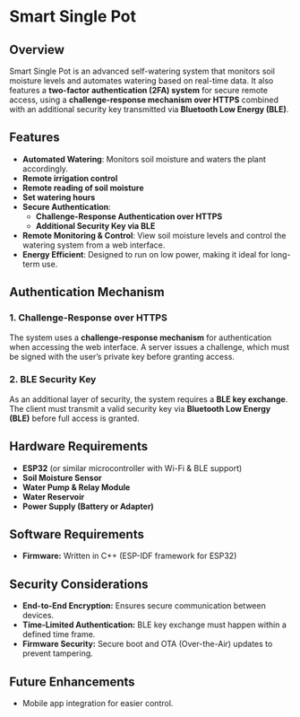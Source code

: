 # Smart Single Pot

## Overview
Smart Single Pot is an advanced self-watering system that monitors soil moisture levels and automates watering based on real-time data. It also features a **two-factor authentication (2FA) system** for secure remote access, using a **challenge-response mechanism over HTTPS** combined with an additional security key transmitted via **Bluetooth Low Energy (BLE)**.

## Features
- **Automated Watering**: Monitors soil moisture and waters the plant accordingly.
- **Remote irrigation control**
- **Remote reading of soil moisture**
- **Set watering hours**
- **Secure Authentication**:
  - **Challenge-Response Authentication over HTTPS**
  - **Additional Security Key via BLE**
- **Remote Monitoring & Control**: View soil moisture levels and control the watering system from a web interface.
- **Energy Efficient**: Designed to run on low power, making it ideal for long-term use.

## Authentication Mechanism
### 1. Challenge-Response over HTTPS
The system uses a **challenge-response mechanism** for authentication when accessing the web interface. A server issues a challenge, which must be signed with the user’s private key before granting access.

### 2. BLE Security Key
As an additional layer of security, the system requires a **BLE key exchange**. The client must transmit a valid security key via **Bluetooth Low Energy (BLE)** before full access is granted.

## Hardware Requirements
- **ESP32** (or similar microcontroller with Wi-Fi & BLE support)
- **Soil Moisture Sensor**
- **Water Pump & Relay Module**
- **Water Reservoir**
- **Power Supply (Battery or Adapter)**

## Software Requirements
- **Firmware:** Written in C++ (ESP-IDF framework for ESP32)

## Security Considerations
- **End-to-End Encryption:** Ensures secure communication between devices.
- **Time-Limited Authentication:** BLE key exchange must happen within a defined time frame.
- **Firmware Security:** Secure boot and OTA (Over-the-Air) updates to prevent tampering.

## Future Enhancements
- Mobile app integration for easier control.
